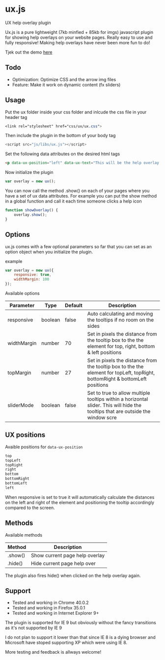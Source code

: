 # ux.js
UX help overlay plugin

Ux.js is a pure lightweight (7kb minfied + 85kb for imgs) javascript plugin for showing help overlays on your website pages.
Really easy to use and fully responsive! Making help overlays have never been more fun to do!

Tjek out the demo [here](http://ux.lyngbach.com/)


Todo
--------
* Optimization: Optimize CSS and the arrow img files
* Feature: Make it work on dynamic content (fx sliders)


Usage
--------
Put the ux folder inside your css folder and inlcude the css file in your header tag
```css
<link rel="stylesheet" href="css/ux/ux.css">
```

Then include the plugin in the bottom of your body tag
```js
<script src="js/libs/ux.js"></script>
```

Set the following data attributes on the desired html tags
```html
<p data-ux-position="left" data-ux-text="This will be the help overlay text">This is a paragraph</p>
```

Now initialize the plugin
```js
var overlay = new ux();
```

You can now call the method .show() on each of your pages where you have a set of ux data attributes. For example you can put the show method in a global function and call it each time someone clicks a help icon

```js
function showOverlay() {
	overlay.show();	
}
```


Options
--------
ux.js comes with a few optional parameters so far that you can set as an option object when you initialize the plugin.

example
```js
var overlay = new ux({
	responsive: true,
	widthMargin: 100
});
```

Available options

| Parameter		| Type		| Default	| Description																|
| ------------- | --------- | --------- | ------------------------------------------------------------------------- |
| responsive	| boolean	| false		| Auto calculating and moving the tooltips if no room on the sides	|
| widthMargin	| number	| 70		| Set in pixels the distance from the tooltip box to the the element for top, right, bottom & left positions			|
| topMargin		| number	| 27		| Set in pixels the distance from the tooltip box to the the element for topLeft, topRight, bottomRight & bottomLeft positions		|
| sliderMode	| boolean	| false		| 	Set to true to allow multiple tooltips within a horizontal slider. This will hide the tooltips that are outside the window scre	 	|


UX positions
--------

Avaible positions for `data-ux-position`
```html
top
topLeft
topRight
right
bottom
bottomRight
bottomLeft
left
```

When responsive is set to true it will automatically calculate the distances on the left and right of the element and positioning the tooltip accordingly compared to the screen.


Methods
--------
Available methods

| Method		| Description										|
|---------------|---------------------------------------------------|
| .show()		| Show current page help overlay					|
| .hide()		| Hide current page help over						|

The plugin also fires hide() when clicked on the help overlay again.


Support
--------
* Tested and working in Chrome 40.0.2
* Tested and working in Firefox 35.0.1
* Tested and working in Internet Explorer 9+

The plugin is supported for IE 9 but obviously without the fancy transitions as it's not supported by IE 9

I do not plan to support it lower than that since IE 8 is a dying browser and Microsoft have stoped supporting XP which were using IE 8.

More testing and feedback is allways welcome!
